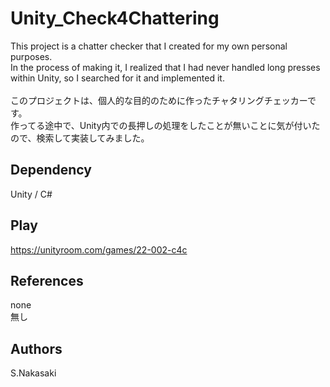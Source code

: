 # Unity_Check4Chattering
This project is a chatter checker that I created for my own personal purposes.
<br>In the process of making it, I realized that I had never handled long presses within Unity, so I searched for it and implemented it.
<br>
<br>このプロジェクトは、個人的な目的のために作ったチャタリングチェッカーです。
<br>作ってる途中で、Unity内での長押しの処理をしたことが無いことに気が付いたので、検索して実装してみました。

## Dependency
Unity / C#

## Play
<https://unityroom.com/games/22-002-c4c>

## References
none
<br>無し

## Authors
S.Nakasaki
